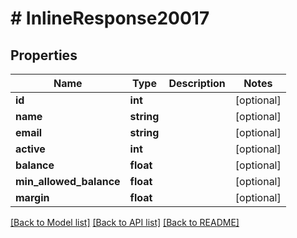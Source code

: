 # # InlineResponse20017

## Properties

Name | Type | Description | Notes
------------ | ------------- | ------------- | -------------
**id** | **int** |  | [optional] 
**name** | **string** |  | [optional] 
**email** | **string** |  | [optional] 
**active** | **int** |  | [optional] 
**balance** | **float** |  | [optional] 
**min_allowed_balance** | **float** |  | [optional] 
**margin** | **float** |  | [optional] 

[[Back to Model list]](../../README.md#documentation-for-models) [[Back to API list]](../../README.md#documentation-for-api-endpoints) [[Back to README]](../../README.md)


